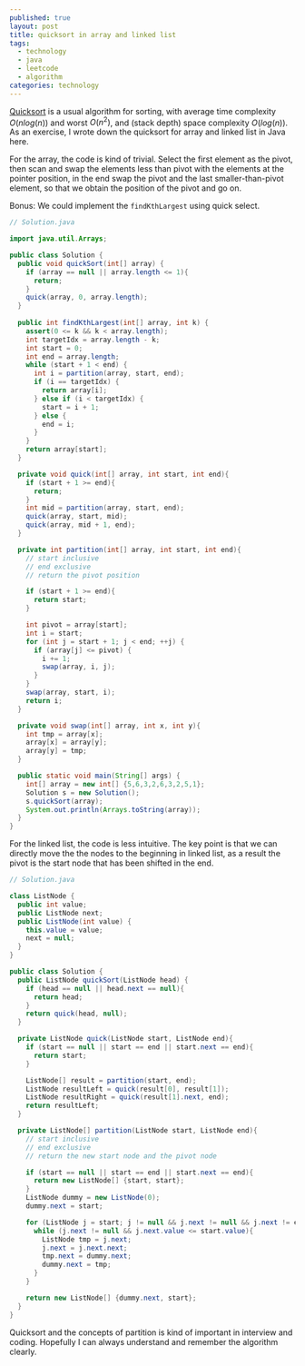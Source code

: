 ```yaml
---
published: true
layout: post
title: quicksort in array and linked list
tags:
  - technology
  - java
  - leetcode
  - algorithm
categories: technology
---
```


[Quicksort](https://en.wikipedia.org/wiki/Quicksort) is a usual algorithm for sorting, with average time complexity $O(n log(n))$ and worst $O(n^2)$, and (stack depth) space complexity $O(log(n))$. As an exercise, I wrote down the quicksort for array and linked list in Java here.

For the array, the code is kind of trivial. Select the first element as the pivot, then scan and swap the elements less than pivot with the elements at the pointer position, in the end swap the pivot and the last smaller-than-pivot element, so that we obtain the position of the pivot and go on.

Bonus: We could implement the `findKthLargest` using quick select.

```java
// Solution.java

import java.util.Arrays;

public class Solution {
  public void quickSort(int[] array) {
    if (array == null || array.length <= 1){
      return;
    }
    quick(array, 0, array.length);
  }
  
  public int findKthLargest(int[] array, int k) {
    assert(0 <= k && k < array.length);
    int targetIdx = array.length - k;
    int start = 0;
    int end = array.length;
    while (start + 1 < end) {
      int i = partition(array, start, end);
      if (i == targetIdx) {
        return array[i];
      } else if (i < targetIdx) {
        start = i + 1;
      } else {
        end = i;
      }
    }
    return array[start];
  }

  private void quick(int[] array, int start, int end){
    if (start + 1 >= end){
      return;
    }
    int mid = partition(array, start, end);
    quick(array, start, mid);
    quick(array, mid + 1, end);
  }

  private int partition(int[] array, int start, int end){
    // start inclusive
    // end exclusive
    // return the pivot position

    if (start + 1 >= end){
      return start;
    }

    int pivot = array[start];
    int i = start;
    for (int j = start + 1; j < end; ++j) {
      if (array[j] <= pivot) {
        i += 1;
        swap(array, i, j);
      }
    }
    swap(array, start, i);
    return i;
  }

  private void swap(int[] array, int x, int y){
    int tmp = array[x];
    array[x] = array[y];
    array[y] = tmp;
  }

  public static void main(String[] args) {
    int[] array = new int[] {5,6,3,2,6,3,2,5,1};
    Solution s = new Solution();
    s.quickSort(array);
    System.out.println(Arrays.toString(array));
  }
}
```

For the linked list, the code is less intuitive. The key point is that we can directly move the the nodes to the beginning in linked list, as a result the pivot is the start node that has been shifted in the end.

```java
// Solution.java

class ListNode {
  public int value;
  public ListNode next;
  public ListNode(int value) {
    this.value = value;
    next = null;
  }
}

public class Solution {
  public ListNode quickSort(ListNode head) {
    if (head == null || head.next == null){
      return head;
    }
    return quick(head, null);
  }

  private ListNode quick(ListNode start, ListNode end){
    if (start == null || start == end || start.next == end){
      return start;
    }

    ListNode[] result = partition(start, end);
    ListNode resultLeft = quick(result[0], result[1]);
    ListNode resultRight = quick(result[1].next, end);
    return resultLeft;
  }

  private ListNode[] partition(ListNode start, ListNode end){
    // start inclusive
    // end exclusive
    // return the new start node and the pivot node

    if (start == null || start == end || start.next == end){
      return new ListNode[] {start, start};
    }
    ListNode dummy = new ListNode(0);
    dummy.next = start;

    for (ListNode j = start; j != null && j.next != null && j.next != end; j = j.next) {
      while (j.next != null && j.next.value <= start.value){
        ListNode tmp = j.next;
        j.next = j.next.next;
        tmp.next = dummy.next;
        dummy.next = tmp;
      }
    }

    return new ListNode[] {dummy.next, start};
  }
}
```

Quicksort and the concepts of partition is kind of important in interview and coding. Hopefully I can always understand and remember the algorithm clearly.
